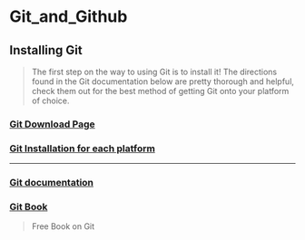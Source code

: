 # Git_and_Github

## Installing Git

>The first step on the way to using Git is to install it! The directions found in the Git documentation below are pretty thorough and helpful, check them out for the best method of getting Git onto your platform of choice.



### [Git Download Page](https://git-scm.com/downloads)


### [Git Installation for each platform](https://git-scm.com/book/en/v2/Getting-Started-Installing-Git)

___

### [Git documentation](https://git-scm.com/docs/gittutorial)



### [Git Book](https://git-scm.com/book/en/v2)

> Free Book on Git
